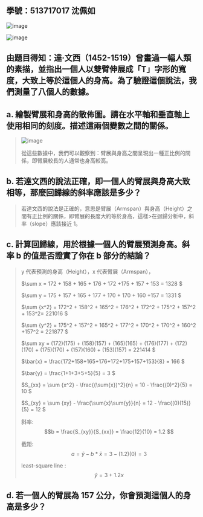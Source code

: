 ## 學號：513717017 沈佩如

![image](https://github.com/user-attachments/assets/526f86ad-6e34-4681-a16e-aaa2125c03d9)

![image](https://github.com/user-attachments/assets/ee2e2243-c045-46e6-a922-1c2cf8371d7c)

## 由題目得知：達·文西（1452-1519）曾畫過一幅人類的素描，並指出一個人以雙臂伸展成「T」字形的寬度，大致上等於這個人的身高。為了驗證這個說法，我們測量了八個人的數據。

## a. 繪製臂展和身高的散佈圖。請在水平軸和垂直軸上使用相同的刻度。描述這兩個變數之間的關係。
>
>![image](https://github.com/user-attachments/assets/406e9f2c-472c-4038-ae34-2a3275c2ee60)
>
>從這些數據中，我們可以觀察到：臂展與身高之間呈現出一種正比例的關係，即臂展較長的人通常也身高較高。

## b. 若達文西的說法正確，即一個人的臂展與身高大致相等，那麼回歸線的斜率應該是多少？
>
>若達文西的說法是正確的，意思是臂展（Armspan）與身高（Height）之間有正比例的關係，即臂展的長度大約等於身高，這樣>在迴歸分析中，斜率（slope）應該接近 1。

## c. 計算回歸線，用於根據一個人的臂展預測身高。斜率 b 的值是否證實了你在 b 部分的結論？
>
>y 代表預測的身高（Height），x 代表臂展（Armspan），
>
>$\sum x = 172 + 158 + 165 + 176 + 172 +175 + 157 + 153 = 1328 $
>
>$\sum y = 175 + 157 + 165 + 177 + 170 + 170 + 160 +157 = 1331 $
>
>$\sum {x^2} = 172^2 + 158^2 + 165^2 + 176^2 + 172^2 + 175^2 + 157^2 + 153^2= 221016 $
>
>$\sum {y^2} = 175^2 + 157^2 + 165^2 + 177^2 + 170^2 + 170^2 + 160^2 +157^2 = 221877 $
>
>$\sum xy = (172)(175) + (158)(157) + (165)(165) + (176)(177) + (172)(170) + (175)(170) + (157)(160) + (153)(157) = 221414 $
>
>$\bar{x} = \frac{172+158+165+176+172+175+157+153}{8} = 166 $
>
>$\bar{y} = \frac{1+1+3+5+5}{5} = 3 $
>
>$S_{xx} = \sum {x^2} - \frac{(\sum{x})^2}{n} = 10 - \frac{(0)^2}{5} = 10 $
>
>$S_{xy} = \sum {xy} - \frac{\sum{x}\sum{y}}{n} = 12 - \frac{(0)(15)}{5} = 12 $
>
>斜率: $$b = \frac{S_{xy}}{S_{xx}} = \frac{12}{10} = 1.2 $$   							
>							
>截距: $$a= \bar{y}-b*\bar{x} = 3 - (1.2)(0) = 3 $$							
>						
>least-square line : $$\hat{y} = 3 + 1.2x $$


## d. 若一個人的臂展為 157 公分，你會預測這個人的身高是多少？


